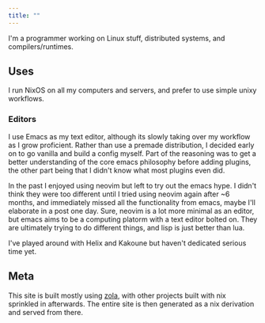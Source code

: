 ```yaml
---
title: ""
---
```


I'm a programmer working on Linux stuff,
distributed systems,
and compilers/runtimes.

## Uses

I run NixOS on all my computers and servers,
and prefer to use simple unixy workflows.

### Editors

I use Emacs as my text editor,
although its slowly taking over my workflow as I grow proficient.
Rather than use a premade distribution,
I decided early on to go vanilla and build a config myself.
Part of the reasoning was to get a better understanding of the core emacs philosophy before adding plugins,
the other part being that I didn't know what most plugins even did.

In the past I enjoyed using neovim but left to try out the emacs hype.
I didn't think they were too different until I tried using neovim again after ~6 months,
and immediately missed all the functionality from emacs,
maybe I'll elaborate in a post one day.
Sure, neovim is a lot more minimal as an editor,
but emacs aims to be a computing platorm with a text editor bolted on.
They are ultimately trying to do different things,
and lisp is just better than lua.

I've played around with Helix and Kakoune but haven't dedicated serious time yet.

## Meta

This site is built mostly using [zola](http://getzola.org),
with other projects built with nix sprinkled in afterwards.
The entire site is then generated as a nix derivation and served from there.

